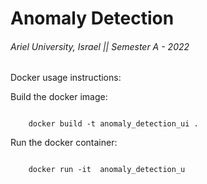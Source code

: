 # Anomaly Detection

###### Ariel University, Israel || Semester A - 2022

Docker usage instructions:

Build the docker image:

```

    docker build -t anomaly_detection_ui .

```

Run the docker container:

```
   
    docker run -it  anomaly_detection_u

```



